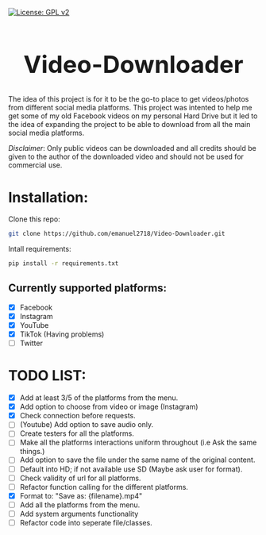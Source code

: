 [![License: GPL v2](https://img.shields.io/badge/License-GPL%20v2-blue.svg)](https://www.gnu.org/licenses/old-licenses/gpl-2.0.en.html)

<h1 align="center" style="font-size: 3rem;">
Video-Downloader
</h1>

The idea of this project is for it to be the go-to place to get videos/photos
from different social media platforms. This project was intented to help me get
some of my old Facebook videos on my personal Hard Drive but it led to the idea
of expanding the project to be able to download from all the main social media
platforms.

*Disclaimer*: Only public videos can be downloaded and all credits should be
given to the author of the downloaded video and should not be used for
commercial use.

# Installation:

Clone this repo:
```sh
git clone https://github.com/emanuel2718/Video-Downloader.git
```
Intall requirements:
```sh
pip install -r requirements.txt
```


## Currently supported platforms:
- [x] Facebook
- [x] Instagram
- [x] YouTube
- [x] TikTok (Having problems)
- [ ] Twitter

# TODO LIST:
- [x] Add at least 3/5 of the platforms from the menu.
- [x] Add option to choose from video or image (Instagram)
- [x] Check connection before requests.
- [ ] (Youtube) Add option to save audio only.
- [ ] Create testers for all the platforms.
- [ ] Make all the platforms interactions uniform throughout (i.e Ask the same things.)
- [ ] Add option to save the file under the same name of the original content.
- [ ] Default into HD; if not available use SD (Maybe ask user for format).
- [ ] Check validity of url for all platforms.
- [ ] Refactor function calling for the different platforms.
- [x] Format to: "Save as: {filename}.mp4"
- [ ] Add all the platforms from the menu.
- [ ] Add system arguments functionality
- [ ] Refactor code into seperate file/classes.
